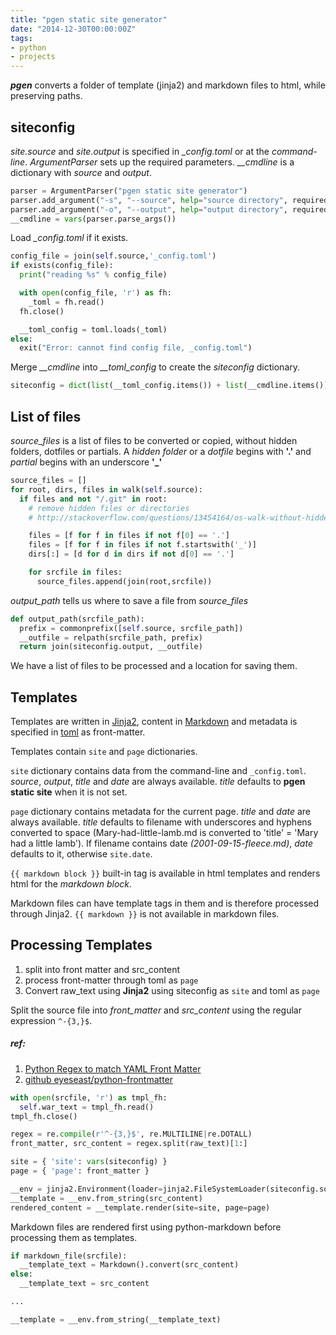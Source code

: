 ```yaml
---
title: "pgen static site generator"
date: "2014-12-30T00:00:00Z"
tags:
- python
- projects
---
```


**_pgen_** converts a folder of template (jinja2) and markdown files to
html, while preserving paths.

<!--more-->

siteconfig
----------

_site.source_ and _site.output_ is specified in *_config.toml* or at the
*command-line*. _ArgumentParser_ sets up the required parameters.
*__cmdline* is a dictionary with _source_ and _output_.

``` python
parser = ArgumentParser("pgen static site generator")
parser.add_argument("-s", "--source", help="source directory", required=True)
parser.add_argument("-o", "--output", help="output directory", required=True)
__cmdline = vars(parser.parse_args())
```

Load *_config.toml* if it exists.

``` python
config_file = join(self.source,'_config.toml')
if exists(config_file):
  print("reading %s" % config_file)

  with open(config_file, 'r') as fh:
    _toml = fh.read()
  fh.close()

  __toml_config = toml.loads(_toml)
else:
  exit("Error: cannot find config file, _config.toml")
```

Merge *__cmdline* into *__toml_config* to create the _siteconfig_
dictionary.

``` python
siteconfig = dict(list(__toml_config.items()) + list(__cmdline.items()))
```

List of files
-------------

_source_files_ is a list of files to be converted or copied, without
hidden folders, dotfiles or partials. A *hidden folder* or a *dotfile*
begins with **'.'** and *partial* begins with an underscore **'\_'**

``` python
source_files = []
for root, dirs, files in walk(self.source):
  if files and not "/.git" in root:
    # remove hidden files or directories
    # http://stackoverflow.com/questions/13454164/os-walk-without-hidden-folders

    files = [f for f in files if not f[0] == '.']
    files = [f for f in files if not f.startswith('_')]
    dirs[:] = [d for d in dirs if not d[0] == '.']

    for srcfile in files:
      source_files.append(join(root,srcfile))
```

_output_path_ tells us where to save a file from _source_files_

``` python
def output_path(srcfile_path):
  prefix = commonprefix([self.source, srcfile_path])
  __outfile = relpath(srcfile_path, prefix)
  return join(siteconfig.output, __outfile)
```

We have a list of files to be processed and a location for saving them.

Templates
---------

Templates are written in [Jinja2](http://jinja.pocoo.org/docs/), content
in [Markdown](http://pythonhosted.org//Markdown/) and metadata is
specified in [toml](https://github.com/toml-lang/toml) as front-matter.

Templates contain `site` and `page` dictionaries.

`site` dictionary contains data from the command-line and
`_config.toml`. *source*, *output*, *title* and *date* are always
available. *title* defaults to **pgen static site** when it is not set.

`page` dictionary contains metadata for the current page. *title* and
*date* are always available. *title* defaults to filename with
underscores and hyphens converted to space (Mary-had-little-lamb.md is
converted to 'title' = 'Mary had a little lamb'). If filename contains
date *(2001-09-15-fleece.md)*, *date* defaults to it, otherwise
`site.date`.

`{{ markdown block }}` built-in tag is available in html templates and
renders html for the *markdown block*.

Markdown files can have template tags in them and is therefore processed
through Jinja2. `{{ markdown }}` is not available in markdown files.

Processing Templates
--------------------

1.  split into front matter and src\_content
2.  process front-matter through toml as `page`
3.  Convert raw\_text using **Jinja2** using siteconfig as `site` and
    toml as `page`

Split the source file into _front_matter_ and _src_content_ using the
regular expression `^-{3,}$`.

##### ref:

1.  [Python Regex to match YAML Front
    Matter](http://stackoverflow.com/questions/9756392/python-regex-to-match-yaml-front-matter)
2.  [github
    eyeseast/python-frontmatter](https://github.com/eyeseast/python-frontmatter)

``` python
with open(srcfile, 'r') as tmpl_fh:
  self.war_text = tmpl_fh.read()
tmpl_fh.close()

regex = re.compile(r'^-{3,}$', re.MULTILINE|re.DOTALL)
front_matter, src_content = regex.split(raw_text)[1:]

site = { 'site': vars(siteconfig) }
page = { 'page': front_matter }

__env = jinja2.Environment(loader=jinja2.FileSystemLoader(siteconfig.source))
__template = __env.from_string(src_content)
rendered_content = __template.render(site=site, page=page)
```

Markdown files are rendered first using python-markdown before
processing them as templates.

``` python
if markdown_file(srcfile):
  __template_text = Markdown().convert(src_content)
else:
  __template_text = src_content

...

__template = __env.from_string(__template_text)
```
